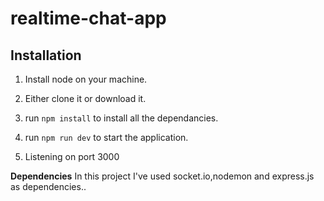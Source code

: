 # realtime-chat-app

## Installation

1. Install node on your machine.

2. Either clone it or download it.

3. run `npm install` to install all the dependancies.

4. run `npm run dev` to start the application.

5. Listening on port 3000

**Dependencies**
In this project I've used socket.io,nodemon and express.js as dependencies..
